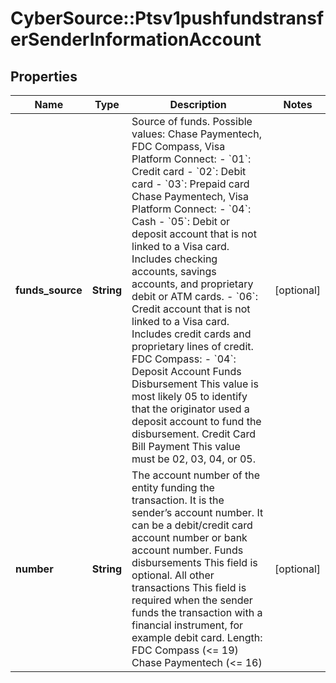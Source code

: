 # CyberSource::Ptsv1pushfundstransferSenderInformationAccount

## Properties
Name | Type | Description | Notes
------------ | ------------- | ------------- | -------------
**funds_source** | **String** | Source of funds. Possible values:  Chase Paymentech, FDC Compass, Visa Platform Connect:  - &#x60;01&#x60;: Credit card - &#x60;02&#x60;: Debit card - &#x60;03&#x60;: Prepaid card  Chase Paymentech, Visa Platform Connect:  - &#x60;04&#x60;: Cash - &#x60;05&#x60;: Debit or deposit account that is not linked to a Visa card. Includes checking accounts, savings accounts, and proprietary debit or ATM cards. - &#x60;06&#x60;: Credit account that is not linked to a Visa card. Includes credit cards and proprietary lines of credit.  FDC Compass: - &#x60;04&#x60;: Deposit Account  Funds Disbursement This value is most likely 05 to identify that the originator used a deposit account to fund the disbursement.  Credit Card Bill Payment This value must be 02, 03, 04, or 05.  | [optional] 
**number** | **String** | The account number of the entity funding the transaction. It is the sender’s account number. It can be a debit/credit card account number or bank account number.  Funds disbursements  This field is optional.  All other transactions  This field is required when the sender funds the transaction with a financial instrument, for example debit card. Length:  FDC Compass (&lt;&#x3D; 19) Chase Paymentech (&lt;&#x3D; 16)  | [optional] 



